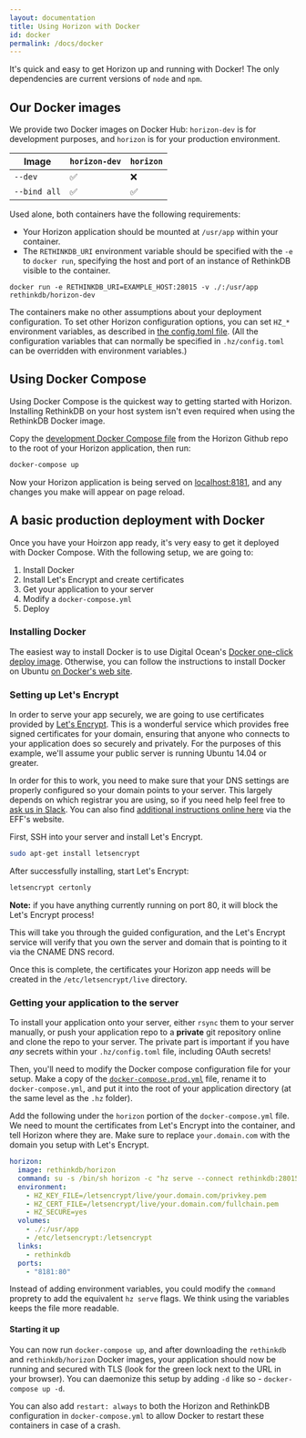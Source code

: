 ```yaml
---
layout: documentation
title: Using Horizon with Docker
id: docker
permalink: /docs/docker
---
```


It's quick and easy to get Horizon up and running with Docker! The only dependencies are current versions of `node` and `npm`.

## Our Docker images

We provide two Docker images on Docker Hub: `horizon-dev` is for development purposes, and `horizon` is for your production environment.

Image | `horizon-dev` | `horizon`
------| ------------- | --------------
`--dev`| ✅ | ❌
`--bind all` | ✅ | ✅

Used alone, both containers have the following requirements:

* Your Horizon application should be mounted at `/usr/app` within your container.
* The `RETHINKDB_URI` environment variable should be specified with the `-e` to `docker run`, specifying the host and port of an instance of RethinkDB visible to the container.

```
docker run -e RETHINKDB_URI=EXAMPLE_HOST:28015 -v ./:/usr/app rethinkdb/horizon-dev
```

The containers make no other assumptions about your deployment configuration. To set other Horizon configuration options, you can set `HZ_*` environment variables, as described in [the config.toml file][config]. (All the configuration variables that can normally be specified in `.hz/config.toml` can be overridden with environment variables.)

[config]: /docs/configuration

## Using Docker Compose

Using Docker Compose is the quickest way to getting started with Horizon. Installing RethinkDB on your host system isn't even required when using the RethinkDB Docker image.

Copy the [development Docker Compose file][devdc] from the Horizon Github repo to the root of your Horizon application, then run:

[devdc]: https://github.com/rethinkdb/horizon/blob/next/docker-compose.dev.yml

```sh
docker-compose up
```

Now your Horizon application is being served on [localhost:8181](http://localhost:8181), and any changes you make will appear on page reload.

## A basic production deployment with Docker

Once you have your Hoirzon app ready, it's very easy to get it deployed with Docker Compose. With the following setup, we are going to:

1. Install Docker
2. Install Let's Encrypt and create certificates
3. Get your application to your server
4. Modify a `docker-compose.yml`
5. Deploy

### Installing Docker

The easiest way to install Docker is to use Digital Ocean's [Docker one-click deploy image](https://www.digitalocean.com/features/one-click-apps/docker/). Otherwise, you can follow the instructions to install Docker on Ubuntu [on Docker's web site](https://docs.docker.com/engine/installation/linux/ubuntulinux/).

### Setting up Let's Encrypt

In order to serve your app securely, we are going to use certificates provided by [Let's Encrypt](https://letsencrypt.org/). This is a wonderful service which provides free signed certificates for your domain, ensuring that anyone who connects to your application does so securely and privately. For the purposes of this example, we'll assume your public server is running Ubuntu 14.04 or greater.

In order for this to work, you need to make sure that your DNS settings are properly configured so your domain points to your server. This largely depends on which registrar you are using, so if you need help feel free to [ask us in Slack](http://slack.rethinkdb.com). You can also find [additional instructions online here](https://certbot.eff.org/#ubuntuxenial-other) via the EFF's website.

First, SSH into your server and install Let's Encrypt.

```sh
sudo apt-get install letsencrypt
```

After successfully installing, start Let's Encrypt:

```sh
letsencrypt certonly
```

**Note:** if you have anything currently running on port 80, it will block the Let's Encrypt process!

This will take you through the guided configuration, and the Let's Encrypt service will verify that you own the server and domain that is pointing to it via the CNAME DNS record.

Once this is complete, the certificates your Horizon app needs will be created in the `/etc/letsencrypt/live` directory.

### Getting your application to the server

To install your application onto your server, either `rsync` them to your server manually, or push your application repo to a **private** git repository online and clone the repo to your server. The private part is important if you have *any* secrets within your `.hz/config.toml` file, including OAuth secrets!

Then, you'll need to modify the Docker compose configuration file for your setup. Make a copy of the [`docker-compose.prod.yml`](https://github.com/rethinkdb/horizon/blob/next/docker-compose.prod.yml) file, rename it to `docker-compose.yml`, and put it into the root of your application directory (at the same level as the `.hz` folder).

Add the following under the `horizon` portion of the `docker-compose.yml` file. We need to mount the certificates from Let's Encrypt into the container, and tell Horizon where they are. Make sure to replace `your.domain.com` with the domain you setup with Let's Encrypt.

```yml
horizon:
  image: rethinkdb/horizon
  command: su -s /bin/sh horizon -c "hz serve --connect rethinkdb:28015 --bind all /usr/app"
  environment:
    - HZ_KEY_FILE=/letsencrypt/live/your.domain.com/privkey.pem
    - HZ_CERT_FILE=/letsencrypt/live/your.domain.com/fullchain.pem
    - HZ_SECURE=yes
  volumes:
    - ./:/usr/app
    - /etc/letsencrypt:/letsencrypt
  links:
    - rethinkdb
  ports:
    - "8181:80"
```

Instead of adding environment variables, you could modify the `command` proprety to add the equivalent `hz serve` flags. We think using the variables keeps the file more readable.

#### Starting it up

You can now run `docker-compose up`, and after downloading the `rethinkdb` and `rethinkdb/horizon` Docker images, your application should now be running and secured with TLS (look for the green lock next to the URL in your browser). You can daemonize this setup by adding `-d` like so - `docker-compose up -d`.

You can also add `restart: always` to both the Horizon and RethinkDB configuration in `docker-compose.yml` to allow Docker to restart these containers in case of a crash.
